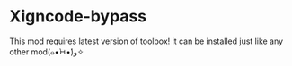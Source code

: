 # Xigncode-bypass
This mod requires latest version of toolbox! it can be installed just like any other mod(๑•̀ㅂ•́)و✧
